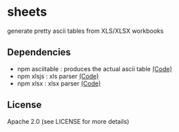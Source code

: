 sheets
======

generate pretty ascii tables from XLS/XLSX workbooks

## Dependencies

- npm asciitable : produces the actual ascii table [(Code)](https://github.com/deoxxa/asciitable)
- npm xlsjs      : xls  parser [(Code)](https://github.com/SheetJS/js-xls)
- npm xlsx       : xlsx parser [(Code)](https://github.com/SheetJS/js-xlsx)

## License

Apache 2.0 (see LICENSE for more details)
